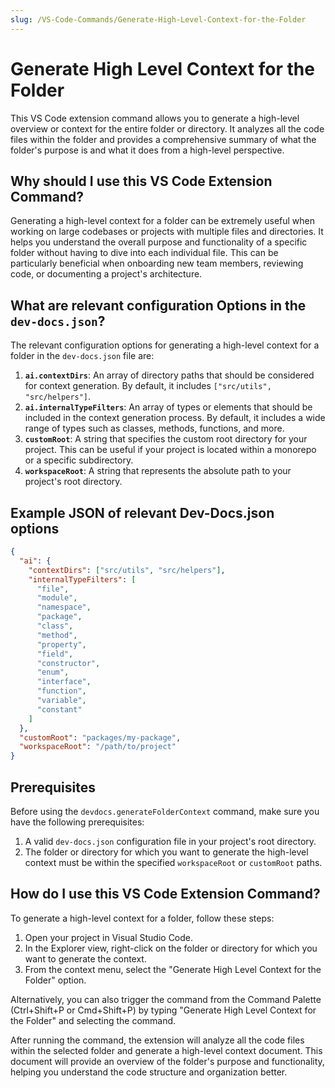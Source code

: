 ```yaml
---
slug: /VS-Code-Commands/Generate-High-Level-Context-for-the-Folder
---
```


# Generate High Level Context for the Folder

This VS Code extension command allows you to generate a high-level overview or context for the entire folder or directory. It analyzes all the code files within the folder and provides a comprehensive summary of what the folder's purpose is and what it does from a high-level perspective.

## Why should I use this VS Code Extension Command?

Generating a high-level context for a folder can be extremely useful when working on large codebases or projects with multiple files and directories. It helps you understand the overall purpose and functionality of a specific folder without having to dive into each individual file. This can be particularly beneficial when onboarding new team members, reviewing code, or documenting a project's architecture.

## What are relevant configuration Options in the `dev-docs.json`?

The relevant configuration options for generating a high-level context for a folder in the `dev-docs.json` file are:

1. **`ai.contextDirs`**: An array of directory paths that should be considered for context generation. By default, it includes `["src/utils", "src/helpers"]`.
2. **`ai.internalTypeFilters`**: An array of types or elements that should be included in the context generation process. By default, it includes a wide range of types such as classes, methods, functions, and more.
3. **`customRoot`**: A string that specifies the custom root directory for your project. This can be useful if your project is located within a monorepo or a specific subdirectory.
4. **`workspaceRoot`**: A string that represents the absolute path to your project's root directory.

## Example JSON of relevant Dev-Docs.json options

```json
{
  "ai": {
    "contextDirs": ["src/utils", "src/helpers"],
    "internalTypeFilters": [
      "file",
      "module",
      "namespace",
      "package",
      "class",
      "method",
      "property",
      "field",
      "constructor",
      "enum",
      "interface",
      "function",
      "variable",
      "constant"
    ]
  },
  "customRoot": "packages/my-package",
  "workspaceRoot": "/path/to/project"
}
```

## Prerequisites

Before using the `devdocs.generateFolderContext` command, make sure you have the following prerequisites:

1. A valid `dev-docs.json` configuration file in your project's root directory.
2. The folder or directory for which you want to generate the high-level context must be within the specified `workspaceRoot` or `customRoot` paths.

## How do I use this VS Code Extension Command?

To generate a high-level context for a folder, follow these steps:

1. Open your project in Visual Studio Code.
2. In the Explorer view, right-click on the folder or directory for which you want to generate the context.
3. From the context menu, select the "Generate High Level Context for the Folder" option.

Alternatively, you can also trigger the command from the Command Palette (Ctrl+Shift+P or Cmd+Shift+P) by typing "Generate High Level Context for the Folder" and selecting the command.

After running the command, the extension will analyze all the code files within the selected folder and generate a high-level context document. This document will provide an overview of the folder's purpose and functionality, helping you understand the code structure and organization better.
  
  